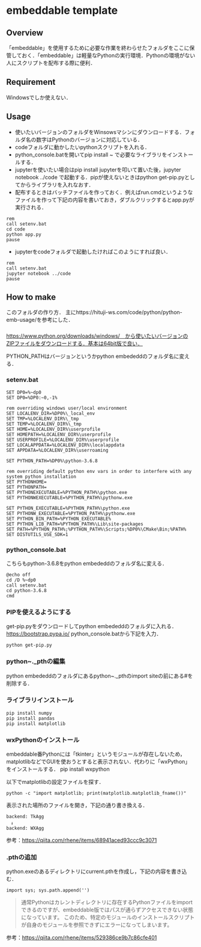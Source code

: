 # embeddable template

## Overview

「embeddable」を使用するために必要な作業を終わらせたフォルダをここに保管しておく．「embeddable」は軽量なPythonの実行環境．Pythonの環境がない人にスクリプトを配布する際に便利．

## Requirement

Windowsでしか使えない．

## Usage

- 使いたいバージョンのフォルダをWinsowsマシンにダウンロードする．フォルダ名の数字はPythonのバージョンに対応している．
- codeフォルダに動かしたいpythonスクリプトを入れる．
- python_console.batを開いてpip install ~ で必要なライブラリをインストールする．
- jupyterを使いたい場合はpip install jupyterを叩いて置いた後，jupyter notebook ../code で起動する．pipが使えないときはpython get-pip.pyとしてからライブラリを入れなおす．
- 配布するときはバッチファイルを作っておく．例えばrun.cmdというようなファイルを作って下記の内容を書いておき，ダブルクリックするとapp.pyが実行される．
```
rem
call setenv.bat
cd code
python app.py
pause
```
- jupyterをcodeフォルダで起動したければこのようにすれば良い．
```
rem
call setenv.bat
jupyter notebook ../code
pause
```

## How to make
このフォルダの作り方．
主にhttps://hituji-ws.com/code/python/python-emb-usage/を参考にした．

### 

https://www.python.org/downloads/windows/　から使いたいバージョンのZIPファイルをダウンロードする．基本は64bit版で良い．

PYTHON_PATHはバージョンというかpython embededdのフォルダ名に変える．

### setenv.bat

```
SET DP0=%~dp0
SET DP0=%DP0:~0,-1%

rem overriding windows user/local environment
SET LOCALENV_DIR=%DP0%\_local_env
SET TMP=%LOCALENV_DIR%\_tmp
SET TEMP=%LOCALENV_DIR%\_tmp
SET HOME=%LOCALENV_DIR%\userprofile
SET HOMEPATH=%LOCALENV_DIR%\userprofile
SET USERPROFILE=%LOCALENV_DIR%\userprofile
SET LOCALAPPDATA=%LOCALENV_DIR%\localappdata
SET APPDATA=%LOCALENV_DIR%\userroaming

SET PYTHON_PATH=%DP0%\python-3.6.8

rem overriding default python env vars in order to interfere with any system python installation
SET PYTHONHOME=
SET PYTHONPATH=
SET PYTHONEXECUTABLE=%PYTHON_PATH%\python.exe
SET PYTHONWEXECUTABLE=%PYTHON_PATH%\pythonw.exe

SET PYTHON_EXECUTABLE=%PYTHON_PATH%\python.exe
SET PYTHONW_EXECUTABLE=%PYTHON_PATH%\pythonw.exe
SET PYTHON_BIN_PATH=%PYTHON_EXECUTABLE%
SET PYTHON_LIB_PATH=%PYTHON_PATH%\Lib\site-packages
SET PATH=%PYTHON_PATH%;%PYTHON_PATH%\Scripts;%DP0%\CMake\Bin;%PATH%
SET DISTUTILS_USE_SDK=1
```

### python_console.bat
こちらもpython-3.6.8をpython embededdのフォルダ名に変える．
```
@echo off
cd /D %~dp0
call setenv.bat
cd python-3.6.8
cmd
```

### PIPを使えるようにする
get-pip.pyをダウンロードしてpython embededdのフォルダに入れる．
https://bootstrap.pypa.io/
python_console.batから下記を入力．
```
python get-pip.py
```

### python~._pthの編集
python embededdのフォルダにあるpython~._pthのimport siteの前にある#を削除する．

### ライブラリインストール
```
pip install numpy
pip install pandas
pip install matplotlib
```

### wxPythonのインストール
embeddable番Pythonには「tkinter」というモジュールが存在しないため，matplotlibなどでGUIを使おうとすると表示されない．代わりに「wxPython」をインストールする．
pip install wxpython

以下でmatplotlibの設定ファイルを探す．

```
python -c "import matplotlib; print(matplotlib.matplotlib_fname())"
```

表示された場所のファイルを開き，下記の通り書き換える．
```
backend: TkAgg
　↓
backend: WXAgg
```

参考：https://qiita.com/rhene/items/68941aced93ccc9c3071


### .pthの追加
python.exeのあるディレクトリにcurrent.pthを作成し，下記の内容を書き込む．
```
import sys; sys.path.append('')
```

>通常Pythonはカレントディレクトリに存在するPythonファイルをimportできるのですが、embeddable版ではパスが通らずアクセスできない状態になっています。
このため、特定のモジュールのインストールスクリプトが自身のモジュールを参照できずにエラーになってしまいます。

参考：https://qiita.com/rhene/items/529386ce9b7c86cfe401

